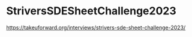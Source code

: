 # StriversSDESheetChallenge2023
https://takeuforward.org/interviews/strivers-sde-sheet-challenge-2023/
